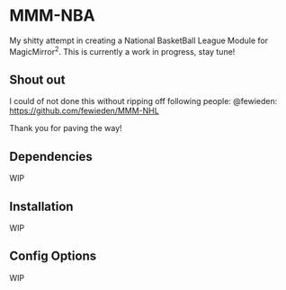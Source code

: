 # MMM-NBA
My shitty attempt in creating a National BasketBall League Module for MagicMirror<sup>2</sup>.
This is currently a work in progress, stay tune!

## Shout out
I could of not done this without ripping off following people:
@fewieden: https://github.com/fewieden/MMM-NHL

Thank you for paving the way!

## Dependencies
WIP

## Installation
WIP

## Config Options
WIP
